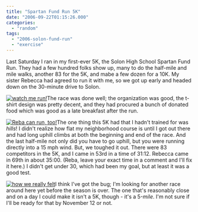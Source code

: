 ```yaml
---
title: "Spartan Fund Run 5K"
date: "2006-09-22T01:15:26.000"
categories: 
  - "random"
tags: 
  - "2006-solon-fund-run"
  - "exercise"
---
```


Last Saturday I ran in my first-ever 5K, the Solon High School Spartan Fund Run. They had a few hundred folks show up, many to do the half-mile and mile walks, another 83 for the 5K, and mabe a few dozen for a 10K. My sister Rebecca had agreed to run it with me, so we got up early and headed down on the 30-minute drive to Solon.

[![watch me run!](http://www.chrishubbs.com/wordpress/wp-content/uploads/2006/09/IMG_3709.thumbnail.JPG)](http://www.chrishubbs.com/wordpress/wp-content/uploads/2006/09/IMG_3709.JPG "watch me run!")The race was done well; the organization was good, the t-shirt design was pretty decent, and they had procured a bunch of donated food which was good as a late breakfast after the run.

[![Reba can run, too!](http://www.chrishubbs.com/wordpress/wp-content/uploads/2006/09/IMG_3710.thumbnail.JPG)](http://www.chrishubbs.com/wordpress/wp-content/uploads/2006/09/IMG_3710.JPG "Reba can run, too!")The one thing this 5K had that I hadn't trained for was _hills_! I didn't realize how flat my neighborhood course is until I got out there and had long uphill climbs at both the beginning and end of the race. And the last half-mile not only did you have to go uphill, but you were running directly into a 15 mph wind. But, we toughed it out. There were 83 competitors in the 5K, and I came in 53rd in a time of 31:12. Rebecca came in 69th in about 35:00. (Reba, leave your exact time in a comment and I'll fix it here.) I didn't get under 30, which had been my goal, but at least it was a good test.

[![how we really felt](http://www.chrishubbs.com/wordpress/wp-content/uploads/2006/09/IMG_3716.thumbnail.JPG)](http://www.chrishubbs.com/wordpress/wp-content/uploads/2006/09/IMG_3716.JPG "how we really felt")I think I've got the bug; I'm looking for another race around here yet before the season is over. The one that's reasonably close and on a day I could make it isn't a 5K, though - it's a 5-_mile_. I'm not sure if I'll be ready for that by November 12 or not.
